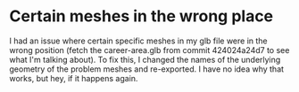 # Certain meshes in the wrong place
I had an issue where certain specific meshes in my glb file were in the wrong position (fetch the career-area.glb from commit 424024a24d7 to see what I'm talking about). To fix this, I changed the names of the underlying geometry of the problem meshes and re-exported. I have no idea why that works, but hey, if it happens again.